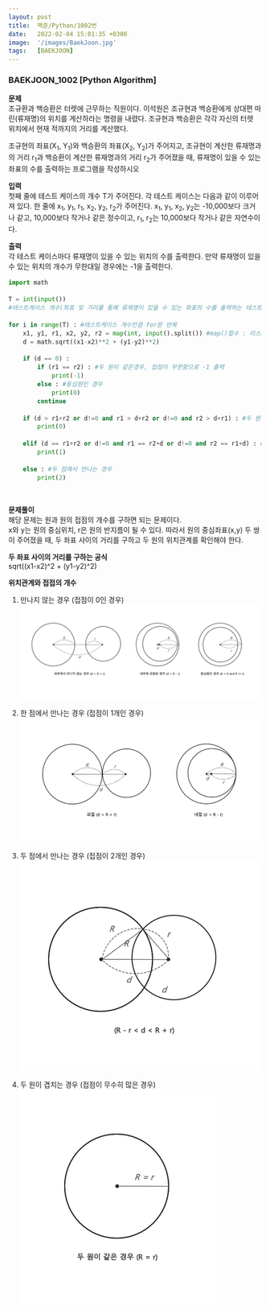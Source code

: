 ```yaml
---
layout: post
title:  백준/Python/1002번
date:   2022-02-04 15:01:35 +0300
image:  '/images/BaekJoon.jpg'
tags:   [BAEKJOON]
---
```


### BAEKJOON_1002 [Python Algorithm] <br/>

**문제** <br/>
조규환과 백승환은 터렛에 근무하는 직원이다. 이석원은 조규현과 백승환에게 상대편 마린(류재명)의 위치를 계산하라는 명령을 내렸다. 조규현과 백승환은 각각 자신의 터렛 위치에서 현재 적까지의 거리를 계산했다. <br/> 

조규현의 좌표(X<sub>1</sub>, Y<sub>1</sub>)와 백승환의 좌표(X<sub>2</sub>, Y<sub>2</sub>)가 주어지고, 조규현이 계산한 류재명과의 거리 r<sub>1</sub>과 백승환이 계산한 류재명과의 거리 r<sub>2</sub>가 주어졌을 때, 류재명이 있을 수 있는 좌표의 수를 출력하는 프로그램을 작성하시오<br/>

**입력** <br/>
첫째 줄에 테스트 케이스의 개수 T가 주어진다. 각 테스트 케이스는 다음과 같이 이루어져 있다.
한 줄에 x<sub>1</sub>, y<sub>1</sub>, r<sub>1</sub>, x<sub>2</sub>, y<sub>2</sub>, r<sub>2</sub>가 주어진다. x<sub>1</sub>, y<sub>1</sub>, x<sub>2</sub>, y<sub>2</sub>는 -10,000보다 크거나 
같고, 10,000보다 작거나 같은 정수이고, r<sub>1</sub>, r<sub>2</sub>는 10,000보다 작거나 같은 자연수이다.<br/>

**출력** <br/>
각 테스트 케이스마다 류재명이 있을 수 있는 위치의 수를 출력한다. 만약 류재명이 있을 수 있는 위치의 개수가 무한대일 경우에는 -1을 출력한다.<br/>


```python
import math

T = int(input()) 
#테스트케이스 개수(좌표 및 거리를 통해 류재명이 있을 수 있는 좌표의 수를 출력하는 테스트를 몇 번 반복할 것인지)

for i in range(T) : #테스트케이스 개수만큼 for문 반복
    x1, y1, r1, x2, y2, r2 = map(int, input().split()) #map()합수 : 리스트의 요소를 지정된 함수로 처리
    d = math.sqrt((x1-x2)**2 + (y1-y2)**2)
    
    if (d == 0) : 
        if (r1 == r2) : #두 원이 같은경우, 접점이 무한함으로 -1 출력
            print(-1)
        else : #동심원인 경우
            print(0)
        continue 
            
    if (d > r1+r2 or d!=0 and r1 > d+r2 or d!=0 and r2 > d+r1) : #두 원이 만나지 않는 경우거나 작은 원이 큰 원 내부에 포함된 경우
        print(0)
            
    elif (d == r1+r2 or d!=0 and r1 == r2+d or d!=0 and r2 == r1+d) : #외접하거나 내접할 때
        print(1)
        
    else : #두 점에서 만나는 경우
        print(2)
```
<br/>

**문제풀이** <br/>
해당 문제는 원과 원의 접점의 개수를 구하면 되는 문제이다.<br/>
x와 y는 원의 중심위치, r은 원의 반지름이 될 수 있다. 따라서 원의 중심좌표(x,y) 두 쌍이 주어졌을 때, 두 좌표 사이의 거리를 구하고 두 원의 위치관계를 확인해야 한다.<br/>

**두 좌표 사이의 거리를 구하는 공식**<br/>
sqrt((x1-x2)^2 + (y1-y2)^2)<br/>

**위치관계와 접접의 개수** <br/>
1. 만나지 않는 경우 (접점이 0인 경우)<br/>
<img src="/images/Posting/BaekJoon/1002_02.png" alt="Project"><br/>

2. 한 점에서 만나는 경우 (접점이 1개인 경우)<br/>
<img src="/images/Posting/BaekJoon/1002_03.png" alt="Project"><br/>

3. 두 점에서 만나는 경우 (접점이 2개인 경우)<br/>
<img src="/images/Posting/BaekJoon/1002_04.png" alt="Project"><br/>

4. 두 원이 겹치는 경우 (접점이 무수히 많은 경우)<br/>
<img src="/images/Posting/BaekJoon/1002_05.png" alt="Project"><br/>




